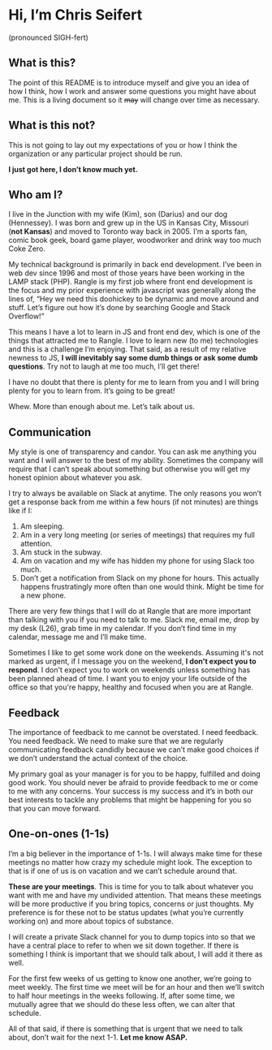 # Hi, I’m Chris Seifert
(pronounced SIGH-fert)
	
## What is this?
The point of this README is to introduce myself and give you an idea of how I think, how I work and answer some questions you might have about me. This is a living document so it ~~may~~ will change over time as necessary.

## What is this not?
This is not going to lay out my expectations of you or how I think the organization or any particular project should be run.

**I just got here, I don’t know much yet.**

## Who am I?
I live in the Junction with my wife (Kim), son (Darius) and our dog (Hennessey). I was born and grew up in the US in Kansas City, Missouri (**not Kansas**)  and moved to Toronto way back in 2005. I’m a sports fan, comic book geek, board game player, woodworker and drink way too much Coke Zero.

My technical background is primarily in back end development. I’ve been in web dev since 1996 and most of those years have been working in the LAMP stack (PHP). Rangle is my first job where front end development is the focus and my prior experience with javascript was generally along the lines of, “Hey we need this doohickey to be dynamic and move around and stuff. Let’s figure out how it’s done by searching Google and Stack Overflow!”

This means I have a lot to learn in JS and front end dev, which is one of the things that attracted me to Rangle. I love to learn new (to me) technologies and this is a challenge I’m enjoying. That said, as a result of my relative newness to JS, **I will inevitably say some dumb things or ask some dumb questions**. Try not to laugh at me too much, I’ll get there! 

I have no doubt that there is plenty for me to learn from you and I will bring plenty for you to learn from. It’s going to be great!

Whew. More than enough about me. Let’s talk about us.

## Communication
My style is one of transparency and candor. You can ask me anything you want and I will answer to the best of my ability. Sometimes the company will require that I can’t speak about something but otherwise you will get my honest opinion about whatever you ask. 

I try to always be available on Slack at anytime. The only reasons you won’t get a response back from me within a few hours (if not minutes) are things like if I:

  1. Am sleeping.
  2. Am in a very long meeting (or series of meetings) that requires my full attention.
  3. Am stuck in the subway.
  4. Am on vacation and my wife has hidden my phone for using Slack too much.
  5. Don’t get a notification from Slack on my phone for hours. This actually 
happens frustratingly more often than one would think. Might be time for a 
new phone.

There are very few things that I will do at Rangle that are more important than talking with you if you need to talk to me. Slack me, email me, drop by my desk (L26), grab time in my calendar. If you don’t find time in my calendar, message me and I’ll make time.

Sometimes I like to get some work done on the weekends. Assuming it's not marked as urgent, if I message you on the weekend, **I don't expect you to respond**. I don't expect you to work on weekends unless something has been planned ahead of time. I want you to enjoy your life outside of the office so that you're happy, healthy and focused when you are at Rangle.

## Feedback
The importance of feedback to me cannot be overstated. I need feedback. You need feedback. We need to make sure that we are regularly communicating feedback candidly because we can’t make good choices if we don’t understand the actual context of the choice.

My primary goal as your manager is for you to be happy, fulfilled and doing good work. You should never be afraid to provide feedback to me or come to me with any concerns. Your success is my success and it’s in both our best interests to tackle any problems that might be happening for you so that you can move forward.

## One-on-ones (1-1s)
I’m a big believer in the importance of 1-1s. I will always make time for these meetings no matter how crazy my schedule might look.  The exception to that is if one of us is on vacation and we can’t schedule around that.

**These are your meetings**. This is time for you to talk about whatever you want with me and have my undivided attention. That means these meetings will be more productive if you bring topics, concerns or just thoughts. My preference is for these not to be status updates (what you’re currently working on) and more about topics of substance.

I will create a private Slack channel for you to dump topics into so that we have a central place to refer to when we sit down together. If there is something I think is important that we should talk about, I will add it there as well.

For the first few weeks of us getting to know one another, we’re going to meet weekly. The first time we meet will be for an hour and then we’ll switch to half hour meetings in the weeks following. If, after some time, we mutually agree that we should do these less often, we can alter that schedule.

All of that said, if there is something that is urgent that we need to talk about, don’t wait for the next 1-1. **Let me know ASAP.**
